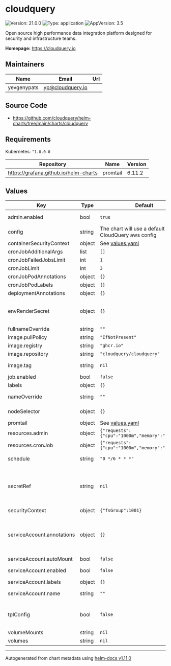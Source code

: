 # cloudquery

![Version: 21.0.0](https://img.shields.io/badge/Version-21.0.0-informational?style=flat-square) ![Type: application](https://img.shields.io/badge/Type-application-informational?style=flat-square) ![AppVersion: 3.5](https://img.shields.io/badge/AppVersion-3.5-informational?style=flat-square)

Open source high performance data integration platform designed for security and infrastructure teams.

**Homepage:** <https://cloudquery.io>

## Maintainers

| Name | Email | Url |
| ---- | ------ | --- |
| yevgenypats | <yp@cloudquery.io> |  |

## Source Code

* <https://github.com/cloudquery/helm-charts/tree/main/charts/cloudquery>

## Requirements

Kubernetes: `^1.8.0-0`

| Repository | Name | Version |
|------------|------|---------|
| https://grafana.github.io/helm-charts | promtail | 6.11.2 |

## Values

| Key | Type | Default | Description |
|-----|------|---------|-------------|
| admin.enabled | bool | `true` | Enable admin container useful for debugging into cloudquery |
| config | string | The chart will use a default CloudQuery aws config | CloudQuery cloudquery.yml content |
| containerSecurityContext | object | See [values.yaml](./values.yaml) | Container security context |
| cronJobAdditionalArgs | list | `[]` |  |
| cronJobFailedJobsLimit | int | `1` | Number of failed cronjobs to retain. |
| cronJobLimit | int | `3` | Number of successful cronjobs to retain. |
| cronJobPodAnnotations | object | `{}` |  |
| cronJobPodLabels | object | `{}` |  |
| deploymentAnnotations | object | `{}` |  |
| envRenderSecret | object | `{}` | Sensible environment variables that will be rendered as new secret object This can be useful for auth tokens, etc Make sure not to commit sensitive values to git!! Better use AWS Secret manager (or any other) |
| fullnameOverride | string | `""` |  |
| image.pullPolicy | string | `"IfNotPresent"` |  |
| image.registry | string | `"ghcr.io"` |  |
| image.repository | string | `"cloudquery/cloudquery"` |  |
| image.tag | string | `nil` | Overrides the image tag whose default is the chart appVersion |
| job.enabled | bool | `false` | Create a job that runs once upon installation. |
| labels | object | `{}` |  |
| nameOverride | string | `""` | Partially override common.names.fullname template (will maintain the release name) |
| nodeSelector | object | `{}` | Optional. Adds the nodeSelector to the admin pod and cronjob. |
| promtail | object | See [values.yaml](./values.yaml) | Promtail sub-chart configuration |
| resources.admin | object | `{"requests":{"cpu":"1000m","memory":"1024Mi"}}` | Optional. Resource requests/ limit for admin pod. |
| resources.cronJob | object | `{"requests":{"cpu":"1000m","memory":"1024Mi"}}` | Optional. Resource requests/ limit for cronJob. |
| schedule | string | `"0 */6 * * *"` | Schedule fetch time Every 6 hours. More information at: https://crontab.guru/#0_0_*_*_* |
| secretRef | string | `nil` | Reference to an external secret that contains sensible environment variables This option is useful to avoid store sensitive values in Git. You need to create the secret manually and reference it. If secretRef is used, the envRenderSecret parameter will be omitted (in case that it has content). |
| securityContext | object | `{"fsGroup":1001}` | Pod security context |
| serviceAccount.annotations | object | `{}` | Additional custom annotations for the ServiceAccount to associate an AWS IAM role with service-account you need to add the following annotations. For more info checkout: https://docs.aws.amazon.com/eks/latest/userguide/specify-service-account-role.html eks.amazonaws.com/role-arn: arn:aws:iam::ACCOUNT_ID:role/ROLE |
| serviceAccount.autoMount | bool | `false` | Auto-mount the service account token in the pod |
| serviceAccount.enabled | bool | `false` | Enable service account (Note: Service Account will only be automatically created if `serviceAccount.name` is not set) |
| serviceAccount.labels | object | `{}` | Additional custom label for the ServiceAccount |
| serviceAccount.name | string | `""` | Name of an already existing service account. Setting this value disables the automatic service account creation |
| tplConfig | bool | `false` | Pass the configuration directives and envRenderSecret through Helm's templating engine. # ref: https://helm.sh/docs/developing_charts/#using-the-tpl-function |
| volumeMounts | string | `nil` |  |
| volumes | string | `nil` |  |

----------------------------------------------
Autogenerated from chart metadata using [helm-docs v1.11.0](https://github.com/norwoodj/helm-docs/releases/v1.11.0)
